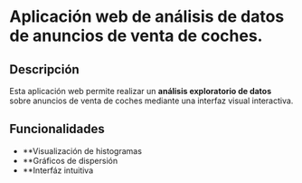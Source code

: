 # Aplicación web de análisis de datos de anuncios de venta de coches.

## Descripción
Esta aplicación web permite realizar un **análisis exploratorio de datos** sobre anuncios de venta de coches mediante una interfaz visual interactiva.

## Funcionalidades
- **Visualización de histogramas
- **Gráficos de dispersión
- **Interfáz intuitiva